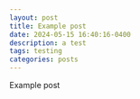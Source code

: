 ```yaml
---
layout: post
title: Example post
date: 2024-05-15 16:40:16-0400
description: a test
tags: testing
categories: posts
---
```


Example post